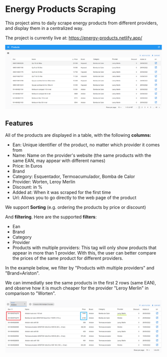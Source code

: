 # Energy Products Scraping

This project aims to daily scrape energy products from different providers, and display them in a centralized way.

The project is currently live at: https://energy-products.netlify.app/

![Page overview](imgs\energyProds.png "Overview")

## Features

All of the products are displayed in a table, with the following **columns:**

- Ean: Unique identifier of the product, no matter which provider it comes from
- Name: Name on the provider's website (the same products with the same EAN, may appear with different names)
- Price: In Euros
- Brand
- Category: Esquentador, Termoacumulador, Bomba de Calor
- Provider: Worten, Leroy Merlin
- Discount: in %
- Added at: When it was scraped for the first time
- Url: Allows you to go directly to the web page of the product

We support **Sorting** (e.g. ordering the products by price or discount)

And **filtering**. Here are the supported **filters**:

- Ean
- Brand
- Category
- Provider
- Products with multiple providers: This tag will only show products that appear in more than 1 provider. With this, the user can better compare the prices of the same product for different providers.

In the example below, we filter by "Products with multiple providers" and "Brand=Ariston".

We can immediatly see the same products in the first 2 rows (same EAN), and observe how it is much cheaper for the provider "Leroy Merlin" in comparison to "Worten".

![Page overview](imgs\filter_products.png "Overview")
